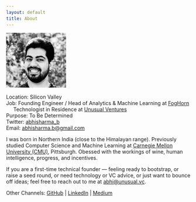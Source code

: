 ```yaml
---
layout: default
title: About
---
```


![](/assets/abhi_150.png)

Location: Silicon Valley  
Job: Founding Engineer / Head of Analytics & Machine Learning at [FogHorn](https://www.foghorn.io/)  
&nbsp;&nbsp;&nbsp;&nbsp;&nbsp;Technologist in Residence at [Unusual Ventures](https://unusual.vc/abhi-sharma)  
Purpose: To Be Determined    
Twitter: [abhisharma_b](https://twitter.com/abhisharma_b)  
Email: [abhisharma.b@gmail.com](mailto:abhisharma.b@gmail.com)

I was born in Northern India (close to the Himalayan range). Previously studied Computer Science and Machine Learning at [Carnegie Mellon University (CMU)](https://www.cmu.edu/), Pittsburgh. Obessed with the workings of wine, human intelligence, progress, and incentives.

If you are a first-time technical founder — feeling ready to bootstrap, or raise a seed round, or need technology or VC advice, or just want to bounce off ideas; feel free to reach out to me at [abhi@unusual.vc](mailto:abhi@unusual.vc).

Other Channels:
[GitHub](https://github.com/abhisharmab) | [LinkedIn](https://www.linkedin.com/in/abhishekbaburamsharma/) | [Medium](https://medium.com/@abhisharma.b)



